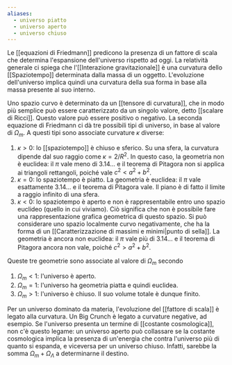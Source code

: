 ```yaml
---
aliases:
  - universo piatto
  - universo aperto
  - universo chiuso
---
```

Le [[equazioni di Friedmann]] predicono la presenza di un fattore di scala che determina l'espansione dell'universo rispetto ad oggi. La relatività generale ci spiega che l'[[Interazione gravitazionale]] è una curvatura dello [[Spaziotempo]] determinata dalla massa di un oggetto. L'evoluzione dell'universo implica quindi una curvatura della sua forma in base alla massa presente al suo interno.

Uno spazio curvo è determinato da un [[tensore di curvatura]], che in modo più semplice può essere caratterizzato da un singolo valore, detto [[scalare di Ricci]]. Questo valore può essere positivo o negativo. La seconda equazione di Friedmann ci dà tre possibili tipi di universo, in base al valore di $\Omega_{m}$. A questi tipi sono associate curvature $\kappa$ diverse:
1. $\kappa>0$: lo [[spaziotempo]] è chiuso e sferico. Su una sfera, la curvatura dipende dal suo raggio come $\kappa=2/R^{2}$. In questo caso, la geometria non è euclidea: il $\pi$ vale meno di 3.14... e il teorema di Pitagora non si applica ai triangoli rettangoli, poiché vale $c^{2}<a^{2}+b^{2}$.
3. $\kappa=0$: lo spaziotempo è piatto. La geometria è euclidea: il $\pi$ vale esattamente 3.14... e il teorema di Pitagora vale. Il piano è di fatto il limite a raggio infinito di una sfera.
4. $\kappa<0$: lo spaziotempo è aperto e non è rappresentabile entro uno spazio euclideo (quello in cui viviamo). Ciò significa che non è possibile fare una rappresentazione grafica geometrica di questo spazio. Si può considerare uno spazio localmente curvo negativamente, che ha la forma di un [[Caratterizzazione di massimi e minimi|punto di sella]]. La geometria è ancora non euclidea: il $\pi$ vale più di 3.14... e il teorema di Pitagora ancora non vale, poiché $c^{2}>a^{2}+b^{2}$.

Queste tre geometrie sono associate al valore di $\Omega_{m}$ secondo
1. $\Omega_{m}<1$: l'universo è aperto.
2. $\Omega_{m}=1$: l'universo ha geometria piatta e quindi euclidea.
3. $\Omega_{m}>1$: l'universo è chiuso. Il suo volume totale è dunque finito.

Per un universo dominato da materia, l'evoluzione del [[fattore di scala]] è legato alla curvatura. Un Big Crunch è legato a curvature negative, ad esempio. Se l'universo presenta un termine di [[costante cosmologica]], non c'è questo legame: un universo aperto può collassare se la costante cosmologica implica la presenza di un'energia che contra l'universo più di quanto si espanda, e viceversa per un universo chiuso. Infatti, sarebbe la somma $\Omega_{m}+\Omega_{\Lambda}$ a determinarne il destino.